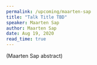 ```yaml
---
permalink: /upcoming/maarten-sap
title: "Talk Title TBD"
speaker: Maarten Sap
author: Maarten Sap
date: Aug 19, 2020
read_time: true
---
```


(Maarten Sap abstract)

